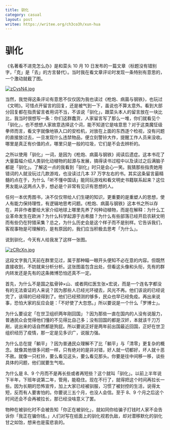 ```yaml
---
title: 驯化
category: casual
layout: post
writee: https://writee.org/ch3co3h/xun-hua
---
```


# 驯化

《名著看不进克怎么办》是和菜头 10 月 10 日发布的一篇文章（标题没有错别字，「克」是「去」的方言替代）。当时我在看文章评论时发现一条特别有意思的，一个激动就截了图。

[![zCysN4.jpg](https://s1.ax1x.com/2022/11/11/zCysN4.jpg)](https://imgse.com/i/zCysN4)

当然，我觉得这条评论有意思不仅仅因为我也读过《枪炮、病菌与钢铁》，也玩过《文明》。可惜点开留言的回复，还是被气到一下，虽说也不算太意外。看到大部分回复都在指责留言者用词不当，不该说「驯化」，跟菜头本人的留言放在一块比比，我当时很想写一条：你们这群蠢货，人家留言写了那么一堆，你们就看见个「驯化」，也不想想人家故意选择这个词，能不知道它是啥意思？对于这类魔怔级拳师而言，看文字就像地铁入口的安检机，对放在上面的东西逐个检视，没有问题的直接放过去，一旦发现什么违禁物品，便立刻警铃大作，提醒工作人员来没收。哪里是真正有价值的点，哪里只是一般的垃圾，它们是不会去辨析的。

之所以使用「驯化」一词，是因为《枪炮、病菌与钢铁》阅读后遗症。这本书花了大量篇幅介绍人类驯化动植物的起源与发展，搞得读书过程中以及读过之后满脑子都是「驯化」。了解这一点的我看到「驯化」时只是会心一笑。我猜那些指责她用错词的人就没玩过几款游戏，也没读过几本 37 万字左右的书。其实这条留言最精髓的点在于，为什么「听不懂中国话」能同玩游戏和看文明史书籍联系起来？这位男友能从这两点入手，想必是个非常有见识有思想的人。

任何一本优秀图书，决不仅仅带给人们生硬的知识，更重要的是重塑人的思想，使人有能力保持理性，有逻辑地思考问题。《枪炮、病菌与钢铁》这本书之所以存在，并非作者要给大家介绍地球上哪里先养了何种动植物，而是在解释：为什么工业革命发生在欧洲？为什么科学起源于古希腊？为什么有些部落已经开启农耕文明而有些仍在狩猎采集？总之，为什么历史会是这个样子而不是别样。它告诉我们，客观事物是可理解的，是有原因的，我们应当积极去思考「为什么」。

说到驯化，今天有人给我发了这样一张图。

[![zCRcXn.jpg](https://s1.ax1x.com/2022/11/11/zCRcXn.jpg)](https://imgse.com/i/zCRcXn)

这段文字我几天前在群里见过，属于那种瞄一眼开头便知不必在意的内容。但既然直接收到，不妨就来分析分析。这张图虽包含出处，但看这头像和头衔，先有的群内转发还是先有的这条微博恐怕还真不一定。

首先，为什么不是国之肱骨钟×山、或者网红医生张×宏说，而是一个连名字都没有的无法查证的人来说？因为那些人已经光环褪去，风光不再。他们该说的已经说完了，该得的已经得到了。他们已经预测的够多，民众也早已经免疫。再出来说事，恐怕大家的反应会是：「不好使了大忽悠。」所以要说是一个什么「罗博士」。

为什么要设定「在世卫组织两年刚回国」？因为那些一直在国内的人没有说服力，普通民众会觉得他们懂的不见得比自己多；没有回国的都是汉奸，本就该千刀万剐，说出来的话自然都是狗屁。所以要说正好是两年前出国最近回国，正好在世卫组织经历了疫情，那一定是见多识广，说服力强。

为什么总在提「躺平」？因为普通民众理解不了比「躺平」与「清零」更复杂的概念。就像其他很多问题一样，只有绝对的是非对错，好人就一切都好，坏人就十恶不赦。就像一只杠铃，要么看见这头，要么看见那头。你要是往中间移一移，谈些具体的问题，他们就要生气啦。

为什么是 8、9 个月而不是再长些或者再短些？这个就叫「驯化」。以前上半年说下半年，下班年说第二年，管用，能稳住。现在不行了，就得把这个时间再拉长一些。因为长期的恐怖宣传，加上大家已经被驯服，习惯了被封控的生活，说得太短，反而有人要害怕的。你要说三五个月，也没人会信。至于 8、9 个月之后这个时间还会不会再被拉长，那已经没啥意义了罢。

物种在被驯化时不会被告知「你正在被驯化」，就如同你给骗子打钱时人家不会告诉你「我正在骗你钱。」人们对写在纸面上的驯化视若仇敌，却对潜移默化的驯化甘之如饴，想来也是蛮悲哀的。
